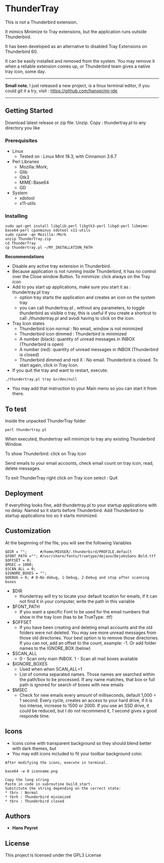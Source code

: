 # ThunderTray

This is not a Thunderbird extension.

It mimics Minimize to Tray extensions, but the application runs outside Thunderbird.

It has been developed as an alternative to disabled Tray Extensions on Thunderbird 60.

It can be easily installed and removed from the system. You may remove it when a reliable extension comes up, or Thunderbird team gives a native tray icon, some day.

---
**Small note**, I just released a new project, is a linux terminal editor, if you could git it a try, visit :
https://github.com/hanspr/mi-ide

---
## Getting Started

Download latest release or zip file.
Unzip. Copy : thundertray.pl to any directory you like

### Prerequisites

* Linux
  * Tested on : Linux Mint 18.3, with Cinnamon 3.6.7
* Perl Libraries
  * Mozilla::Mork;
  * Glib
  * Gtk3
  * MIME::Base64
  * GD
* System
  * xdotool
  * x11-utils

### Installing

```
sudo apt-get install libglib-perl libgtk3-perl libgd-perl libmime-base64-perl cpanminus xdotool x11-utils
sudo cpanm -qn Mozilla::Mork
unzip ThunderTray.zip
cd ThunderTray
cp thundertray.pl ~/MY_INSTALLATION_PATH
```
**Recommendations**
* Disable any active tray extension in Thunderbird.
* Because application is not running inside Thunderbird, it has no control over the Close window Button. To minimize: click always on the Tray icon
* Add to you start up applications, make sure you start it as : thundertray.pl tray
  * option tray starts the application and creates an icon on the system tray
  * you can call thundertray.pl , without any parameters, to toggle thunderbird as visible o tray, this is useful if you create a shortcut to call ./thundertray.pl and avodi having to click on the icon.
* Tray Icon states
  * Thunderbird icon normal : No email, window is not minimized
  * Thunderbird icon dimmed : Thunderbird is minimized
  * A number (black): quantity of unread messages in INBOX (Thunderbird is open)
  * A number (red): quantity of unread messages in INBOX (Thunderbird is closed)
  * Thunderbird dimmed and red X : No email. Thunderbird is closed. To start again, click in Tray Icon.
* If you quit the tray and want to restart, execute:
```
./thundertray.pl tray &>/dev/null
```
* You may add that instruction to your Main menu so you can start it from there.

## To test
Inside the unpacked ThunderTray folder
```
perl thundertray.pl
```
When executed, thundertray will minimize to tray any existing Thunderbird Window.

To show Thunderbird: click on Tray Icon

Send emails to your email accounts, check email count on tray icon, read, delete messages.

To exit ThunderTray right click on Tray icon select : Quit

## Deployment

If everything looks fine, add thundertray.pl to your startup applications with no delay. Named so it starts before Thunderbird. Add Thunderbird to startup applications too so it starts minimized.

## Customization

At the beginning of the file, you will see the following Variables
```
$DIR = "";      #/home/MIUSER/.thunderbird/PROFILE.default
$FONT_PATH =""; #/usr/share/fonts/truetype/dejavu/DejaVuSans-Bold.ttf
$OFFSET = 0;
$MSEC = 1000;
$SCAN_ALL = 0;
$IGNORE_BOXES = "";
$DEBUG = 0; # 0-No debug, 1-Debug, 2-Debug and stop after scanning boxes
```
* $DIR
  * thundertray will try to locate your default location for emails, if it can not find it in your computer, write the path in this variable
* $FONT_PATH
  * If you want a specific Font to be used for the email numbers that show in the tray Icon (has to be TrueType: .ttf)
* $OFFSET
  * If you have been creating and deleting email accounts and the old folders were not deleted. You may see more unread messages from those old directories. Your best option is to remove those directories. If you can not, add an offset to the count, example: -1. Or add folder names to the IGNORE_BOX (below)
* $SCAN_ALL
  * 0 - Scan only main INBOX. 1 - Scan all mail boxes available
* $IGNORE_BOXES
  * Used when when SCAN_ALL=1
  * List of comma separated names. Those names are searched within the path/box to be processed. If any name matches, that box or full path is ignored for search of boxes with new emails
* $MSEC
  * Check for new emails every amount of milliseconds, default 1,000 = 1 second. Every cycle, creates an access to your hard drive, if it is too intense, increase to 1500 or 2000. If you use an SSD drive, it could be reduced, but I do not recommend it, 1 second gives a good responde time.

## Icons

* Icons come with transparent background so they should blend better with dark themes, but
* You may edit icons included to fit your toolbar background color.

```
After modifying the icons, execute in terminal.

base64 -w 0 iconname.png

Copy the long string
Paste in code in subroutine build_start.
Substitute the string depending on the correct state:
* tbrv : Normal
* tbrh : Thunderbird minimized
* tbrx : Thunderbird closed
```

## Authors

* **Hans Peyrot**

## License

This project is licensed under the GPL3 License
